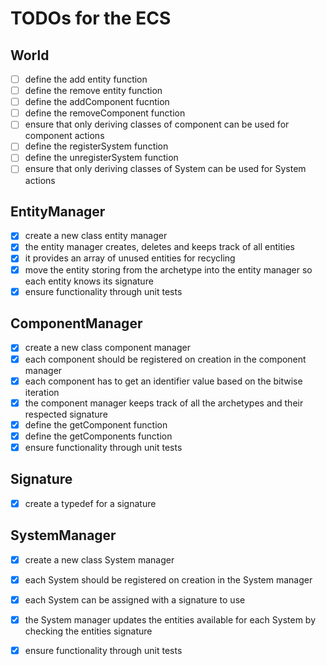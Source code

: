 # TODOs for the ECS

## World
-[ ] define the add entity function
-[ ] define the remove entity function
-[ ] define the addComponent fucntion
-[ ] define the removeComponent function
-[ ] ensure that only deriving classes of component can be used for component actions 
-[ ] define the registerSystem function
-[ ] define the unregisterSystem function
-[ ] ensure that only deriving classes of System can be used for System actions 

## EntityManager
-[x] create a new class entity manager
-[x] the entity manager creates, deletes and keeps track of all entities 
-[x] it provides an array of unused entities for recycling
-[x] move the entity storing from the archetype into the entity manager so each entity knows its signature 
-[x] ensure functionality through unit tests 

## ComponentManager
-[x] create a new class component manager
-[x] each component should be registered on creation in the component manager
-[x] each component has to get an identifier value based on the bitwise iteration 
-[x] the component manager keeps track of all the archetypes and their respected signature 
-[x] define the getComponent function
-[x] define the getComponents function
-[x] ensure functionality through unit tests
 
## Signature 
-[x] create a typedef for a signature

## SystemManager
-[x] create a new class System manager
-[x] each System should be registered on creation in the System manager
-[x] each System can be assigned with a signature to use 
-[x] the System manager updates the entities available for each System by checking the entities signature
-[x] ensure functionality through unit tests

